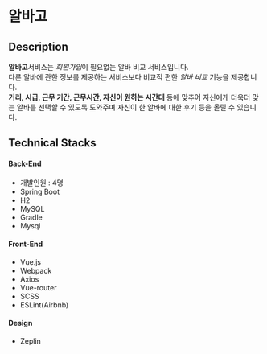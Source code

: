 # 알바고
## **Description**
**알바고**서비스는 *회원가입*이 필요없는 알바 비교 서비스입니다.  
다른 알바에 관한 정보를 제공하는 서비스보다 비교적 편한 *알바 비교* 기능을 제공합니다.  
**거리, 시급, 근무 기간, 근무시간, 자신이 원하는 시간대** 등에 맞추어 자신에게 더욱더 맞는 알바를 선택할 수 있도록
도와주며 자신이 한 알바에 대한 후기 등을 올릴 수 있습니다.  

## **Technical Stacks**
#### Back-End

- 개발인원 : 4명
- Spring Boot
- H2
- MySQL
- Gradle
- Mysql  
#### Front-End
- Vue.js
- Webpack
- Axios
- Vue-router
- SCSS
- ESLint(Airbnb)

#### Design
- Zeplin
